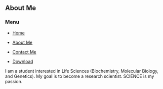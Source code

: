 ## About Me

###  Menu

- [Home](http://rexkayinng.com/)

- [About Me](http://rexkayinng.com/about)

- [Contact Me](http://rexkayinng.com/contact)

- [Download](http://rexkayinng.com/download)


I am a student interested in Life Sciences (Biochemistry, Molecular Biology, and Genetics). My goal is to become a research scientist. SCIENCE is my passion.
